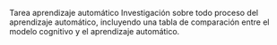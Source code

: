 Tarea aprendizaje automático
Investigación sobre todo proceso del aprendizaje automático, incluyendo una tabla de comparación entre el modelo cognitivo y el aprendizaje automático.
